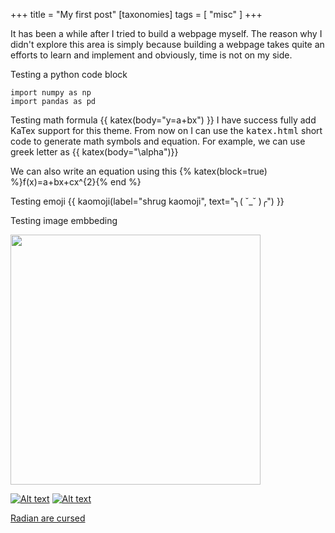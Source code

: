 +++
title = "My first post"
[taxonomies]
tags = [ "misc" ]
+++

It has been a while after I tried to build a webpage myself. The reason why I didn't explore this area is simply because building a webpage takes quite an efforts to learn and implement and obviously, time is not on my side. 

Testing a python code block

```python,linenos
import numpy as np
import pandas as pd
```

Testing math formula 
{{ katex(body="y=a+bx") }}
I have success fully add KaTex support for this theme. From now on I can use the <kbd>katex.html</kbd> short code to generate math symbols and equation. For example, we can use greek letter as {{ katex(body="\alpha")}} 

We can also write an equation using this
{% katex(block=true) %}f(x)=a+bx+cx^{2}{% end %}


Testing emoji
{{ kaomoji(label="shrug kaomoji", text="╮( ˘_˘ )╭") }}

Testing image embbeding

<a href="https://xkcd.com/2748">
<img src="https://imgs.xkcd.com/comics/radians_are_cursed.png" width="400"> <a>


[![Alt text](https://imgs.xkcd.com/comics/radians_are_cursed_2x.png)](https://xkcd.com/2748)
[![Alt text](https://imgs.xkcd.com/comics/coordinate_plane_closure_2x.png)](https://xkcd.com/2735)


<a href="https://xkcd.com/2748">Radian are cursed<a>
